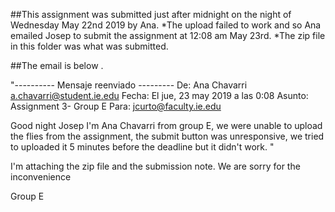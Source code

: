 ##This assignment was submitted just after midnight on the night of Wednesday May 22nd 2019 by Ana.
*The upload failed to work and so Ana emailed Josep to submit the assignment at 12:08 am May 23rd. 
*The zip file in this folder was what was submitted.  

##The email is below .

"---------- Mensaje reenviado ---------
De: Ana Chavarri <a.chavarri@student.ie.edu>
Fecha: El jue, 23 may 2019 a las 0:08
Asunto: Assignment 3- Group E
Para: <jcurto@faculty.ie.edu>


Good night Josep 
I'm Ana Chavarri from group E, we were unable to upload the flies from the assignment, the submit button was unresponsive, we tried to uploaded it 5 minutes before the deadline but it didn't work. "


I'm attaching the zip file and the submission note. 
We are sorry for the inconvenience 

Group E